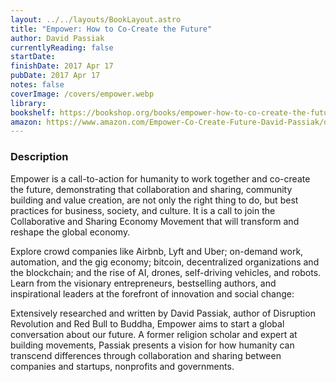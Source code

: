```yaml
---
layout: ../../layouts/BookLayout.astro
title: "Empower: How to Co-Create the Future"
author: David Passiak
currentlyReading: false
startDate:
finishDate: 2017 Apr 17
pubDate: 2017 Apr 17
notes: false
coverImage: /covers/empower.webp
library:
bookshelf: https://bookshop.org/books/empower-how-to-co-create-the-future-9780989823326/9780989823326
amazon: https://www.amazon.com/Empower-Co-Create-Future-David-Passiak/dp/0989823326
---
```


### Description
Empower is a call-to-action for humanity to work together and co-create the future, demonstrating that collaboration and sharing, community building and value creation, are not only the right thing to do, but best practices for business, society, and culture. It is a call to join the Collaborative and Sharing Economy Movement that will transform and reshape the global economy. 

Explore crowd companies like Airbnb, Lyft and Uber; on-demand work, automation, and the gig economy; bitcoin, decentralized organizations and the blockchain; and the rise of AI, drones, self-driving vehicles, and robots. Learn from the visionary entrepreneurs, bestselling authors, and inspirational leaders at the forefront of innovation and social change:

Extensively researched and written by David Passiak, author of Disruption Revolution and Red Bull to Buddha, Empower aims to start a global conversation about our future. A former religion scholar and expert at building movements, Passiak presents a vision for how humanity can transcend differences through collaboration and sharing between companies and startups, nonprofits and governments.

<!-- ### Notes & Highlights -->
